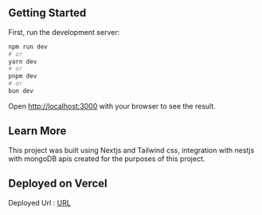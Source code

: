 ## Getting Started

First, run the development server:

```bash
npm run dev
# or
yarn dev
# or
pnpm dev
# or
bun dev
```

Open [http://localhost:3000](http://localhost:3000) with your browser to see the result.

## Learn More
This project was built using Nextjs and Tailwind css, integration with nestjs with mongoDB apis created for the purposes of this project.

## Deployed on Vercel

Deployed Url : [URL](https://q-pros.vercel.app/)
